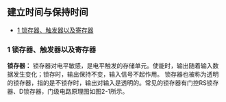 ## 建立时间与保持时间
* [1 锁存器、触发器以及寄存器](#1-锁存器、触发器以及寄存器) 
 
### 1 锁存器、触发器以及寄存器
**锁存器：** 锁存器对电平敏感，是电平触发的存储单元。使能时，输出随着输入数据发生变化；锁存时，输出保持不变，输入信号不起作用。
锁存器也被称为透明的锁存器，指的是不锁存时，输出对输入是透明的。常见的锁存器有门控RS锁存器、D锁存器，门级电路原理图如图2-1所示。
